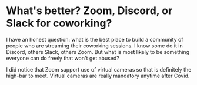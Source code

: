 # What's better? Zoom, Discord, or Slack for coworking?

I have an honest question: what is the best place to build a community of people who are streaming their coworking sessions. I know some do it in Discord, others Slack, others Zoom. But what is most likely to be something everyone can do freely that won't get abused?

I did notice that Zoom support use of virtual cameras so that is definitely the high-bar to meet. Virtual cameras are really mandatory anytime after Covid.
